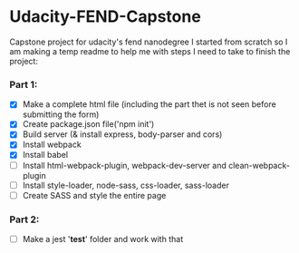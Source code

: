 # Udacity-FEND-Capstone
Capstone project for udacity's fend nanodegree
I started from scratch so I am making a temp readme to help me with steps I need to take to finish the project:

### Part 1:
- [x] Make a complete html file (including the part thet is not seen before submitting the form)
- [x] Create package.json file('npm init')
- [x] Build server (& install express, body-parser and cors)
- [x] Install webpack
- [x] Install babel
- [ ] Install html-webpack-plugin, webpack-dev-server and clean-webpack-plugin
- [ ] Install style-loader, node-sass, css-loader, sass-loader
- [ ] Create SASS and style the entire page

### Part 2:
- [ ] Make a jest '__test__' folder and work with that
